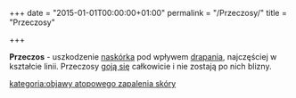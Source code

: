 +++
date = "2015-01-01T00:00:00+01:00"
permalink = "/Przeczosy/"
title = "Przeczosy"

+++

**Przeczos** - uszkodzenie [naskórka](/atopedia/Naskórek "wikilink") pod wpływem [drapania](/atopedia/Drapanie "wikilink"), najczęściej w kształcie linii. Przeczosy [goją się](/atopedia/Gojenie "wikilink") całkowicie i nie zostają po nich blizny.

[kategoria:objawy atopowego zapalenia skóry](/atopedia/kategoria:objawy_atopowego_zapalenia_skóry "wikilink")